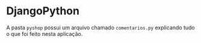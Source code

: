 # DjangoPython
A pasta `pyshop` possui um arquivo chamado `comentarios.py` explicando tudo o que foi feito nesta aplicação.
